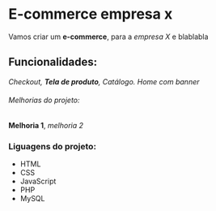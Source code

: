 # E-commerce empresa x

Vamos criar um **e-commerce**, para a _empresa X_ e blablabla

## Funcionalidades:

_Checkout, **Tela de produto**, Catálogo. Home com banner_

###### Melhorias do projeto:

**Melhoria 1**, _melhoria 2_

### Liguagens do projeto:

- HTML
- CSS
- JavaScript
- PHP
- MySQL
